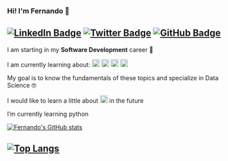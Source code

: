 ### Hi! I'm Fernando 👋
[![LinkedIn Badge](https://img.shields.io/badge/LinkedIn-0077B5?style=for-the-badge&logo=linkedin&logoColor=white&link=https://www.linkedin.com/in/ftrasvent/width=14)](https://www.linkedin.com/in/ftrasvent)
[![Twitter Badge](https://img.shields.io/badge/Twitter-1DA1F2?style=for-the-badge&logo=twitter&logoColor=white&link=https://twitter.com/ftrasvent)](https://twitter.com/ftrasvent)
[![GitHub Badge](https://img.shields.io/badge/GitHub-100000?style=for-the-badge&logo=github&logoColor=white&link=https://github.com/ftrasvent)](https://github.com/ftrasvent)
---

I am starting in my **Software Development** career 🚀

I am currently learning about: 
<img src="https://img.shields.io/badge/Python-14354C?style=for-the-badge&logo=python&logoColor=white" height="18"/>
<img src="https://img.shields.io/badge/JavaScript-F7DF1E?style=for-the-badge&logo=javascript&logoColor=black" height="18"/>
<img src="https://img.shields.io/badge/HTML5-E34F26?style=for-the-badge&logo=html5&logoColor=white" height="18"/>
<img src="https://img.shields.io/badge/CSS3-1572B6?style=for-the-badge&logo=css3&logoColor=white" height="18"/>

My goal is to know the fundamentals of these topics and specialize in Data Science 🤓

I would like to learn a little about <img src="https://img.shields.io/badge/iOS-000000?style=for-the-badge&logo=ios&logoColor=white" height="18"/> in the future

I’m currently learning python  

[![Fernando's GitHub stats](https://github-readme-stats.vercel.app/api?username=ftrasvent&show_icons=true&theme=algolia)](https://github.com/ftrasvent/github-readme-stats)

[![Top Langs](https://github-readme-stats.vercel.app/api/top-langs/?username=ftrasvent&theme=algolia)](https://github.com/ftrasvent/github-readme-stats)
---
<!--
**ftrasvent/ftrasvent** is a ✨ _special_ ✨ repository because its `README.md` (this file) appears on your GitHub profile.

Here are some ideas to get you started:

- 🔭 I’m currently working on ...
- 🌱 I’m currently learning ...
- 👯 I’m looking to collaborate on ...
- 🤔 I’m looking for help with ...
- 💬 Ask me about ...
- 📫 How to reach me: ...
- 😄 Pronouns: ...
- ⚡ Fun fact: ...
-->
